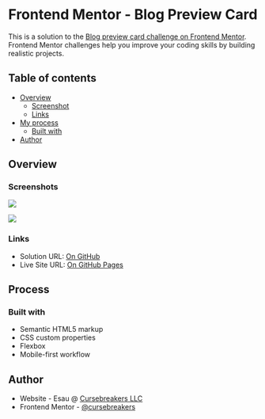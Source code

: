 # Frontend Mentor - Blog Preview Card

This is a solution to the [Blog preview card challenge on Frontend Mentor](https://www.frontendmentor.io/challenges/blog-preview-card-ckPaj01IcS). Frontend Mentor challenges help you improve your coding skills by building realistic projects. 

## Table of contents

- [Overview](#overview)
  - [Screenshot](#screenshot)
  - [Links](#links)
- [My process](#my-process)
  - [Built with](#built-with)
- [Author](#author)

## Overview

### Screenshots

![](./images/desktop.png)

![](./images/mobile.png)

### Links

- Solution URL: [On GitHub](https://github.com/cursebreakers/blog-card)
- Live Site URL: [On GitHub Pages](https://cursebreakers.github.io/blog-card)

## Process

### Built with

- Semantic HTML5 markup
- CSS custom properties
- Flexbox
- Mobile-first workflow

## Author

- Website - Esau @ [Cursebreakers LLC](https://www.your-site.com)
- Frontend Mentor - [@cursebreakers](https://www.frontendmentor.io/profile/cursebreakers)

